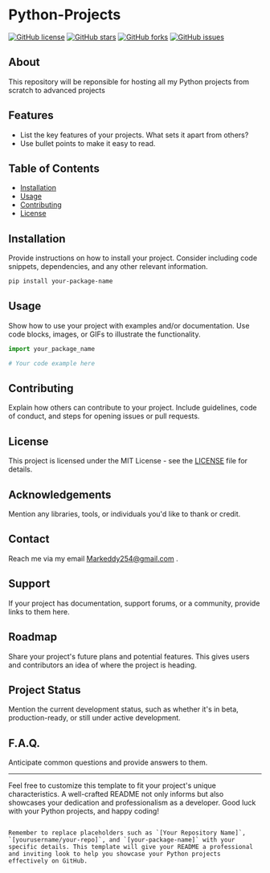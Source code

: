 # Python-Projects

[![GitHub license](https://img.shields.io/badge/license-MIT-blue.svg)](LICENSE)
[![GitHub stars](https://img.shields.io/github/stars/MarkEddy001/python-projects-repo.svg)](https://github.com/MarkEddy001/python-projects-repo/stargazers)
[![GitHub forks](https://img.shields.io/github/forks/MarkEddy001/python-projects-repo.svg)](https://github.com/MarkEddy001/python-projects-repo/network)
[![GitHub issues](https://img.shields.io/github/issues/MarkEddy001/python-projects-repo.svg)](https://github.com/MarkEddy001/python-projects-repo/issues)

## About

This repository will be reponsible for hosting all my Python projects from scratch to advanced projects

## Features

- List the key features of your projects. What sets it apart from others?
- Use bullet points to make it easy to read.

## Table of Contents

- [Installation](#installation)
- [Usage](#usage)
- [Contributing](#contributing)
- [License](#license)

## Installation

Provide instructions on how to install your project. Consider including code snippets, dependencies, and any other relevant information.

```bash
pip install your-package-name
```

## Usage

Show how to use your project with examples and/or documentation. Use code blocks, images, or GIFs to illustrate the functionality.

```python
import your_package_name

# Your code example here
```

## Contributing

Explain how others can contribute to your project. Include guidelines, code of conduct, and steps for opening issues or pull requests.

## License

This project is licensed under the MIT License - see the [LICENSE](LICENSE) file for details.

## Acknowledgements

Mention any libraries, tools, or individuals you'd like to thank or credit.

## Contact

Reach me via my email Markeddy254@gmail.com .

## Support

If your project has documentation, support forums, or a community, provide links to them here.

## Roadmap

Share your project's future plans and potential features. This gives users and contributors an idea of where the project is heading.

## Project Status

Mention the current development status, such as whether it's in beta, production-ready, or still under active development.

## F.A.Q.

Anticipate common questions and provide answers to them.

---

Feel free to customize this template to fit your project's unique characteristics. A well-crafted README not only informs but also showcases your dedication and professionalism as a developer. Good luck with your Python projects, and happy coding!
```

Remember to replace placeholders such as `[Your Repository Name]`, `[yourusername/your-repo]`, and `[your-package-name]` with your specific details. This template will give your README a professional and inviting look to help you showcase your Python projects effectively on GitHub.
